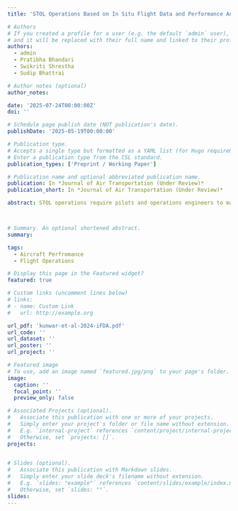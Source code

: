 ```yaml
---
title: 'STOL Operations Based on In Situ Flight Data and Performance Analysis'

# Authors
# If you created a profile for a user (e.g. the default `admin` user), write the username (folder name) here
# and it will be replaced with their full name and linked to their profile.
authors:
  - admin
  - Pratibha Bhandari
  - Swikriti Shrestha
  - Sudip Bhattrai

# Author notes (optional)
author_notes:

date: '2025-07-24T00:00:00Z'
doi: ''

# Schedule page publish date (NOT publication's date).
publishDate: '2025-05-19T00:00:00'

# Publication type.
# Accepts a single type but formatted as a YAML list (for Hugo requirements).
# Enter a publication type from the CSL standard.
publication_types: ['Preprint / Working Paper']

# Publication name and optional abbreviated publication name.
publication: In *Journal of Air Transportation (Under Review)*
publication_short: In *Journal of Air Transportation (Under Review)*

abstract: STOL operations require pilots and operations engineers to make routine flight performance calculations. Instead of relying on manual calculation through manufacturer-specific charts, a quick computational tool that can digitally simulate and model this manual process for ease in performance calculation, route planning, in-flight planning, and decision-making, can offer significant advantages. In this study, a toolbox capable of estimating performance data for all phases of flight was developed utilizing analytical and numerical techniques. The toolbox provides decision aids displayed after cross-validation against the constraints imposed by the airport, aircraft configuration, geographical terrain, and regulations. Initially, a generic mathematical model was formulated for turboprop aircraft. The model was then validated for DHC-6 series 300 aircraft against the performance charts in the aircraft flight manual of the DHC-6, series 300 aircraft, for normal and emergency take-off, and landing phases. The deviations in the calculated performance metrics were found to be within 3%. Flight performance parameters for climb, cruise, and descent phases were validated against the data from the flight scenarios simulated in X-Plane and the manufacturer’s supplementary charts. The current toolbox also enables in situ flight data analysis to provide decision support during flight. The toolbox is also capable of providing decision aid in real-time and complex VFR flying scenarios. This study presents the capabilities offered by such a toolbox and discusses the methods by which the complexities of flying in geographically challenged environments can be mitigated by using in situ flight data analysis and mission planning.



# Summary. An optional shortened abstract.
summary:

tags:
  - Aircraft Perfromance
  - Flight Operations

# Display this page in the Featured widget?
featured: true

# Custom links (uncomment lines below)
# links:
# - name: Custom Link
#   url: http://example.org

url_pdf: 'kunwar-et-al-2024-iFDA.pdf'
url_code: ''
url_dataset: ''
url_poster: ''
url_project: ''

# Featured image
# To use, add an image named `featured.jpg/png` to your page's folder.
image:
  caption: ''
  focal_point: ''
  preview_only: false

# Associated Projects (optional).
#   Associate this publication with one or more of your projects.
#   Simply enter your project's folder or file name without extension.
#   E.g. `internal-project` references `content/project/internal-project/index.md`.
#   Otherwise, set `projects: []`.
projects:
  

# Slides (optional).
#   Associate this publication with Markdown slides.
#   Simply enter your slide deck's filename without extension.
#   E.g. `slides: "example"` references `content/slides/example/index.md`.
#   Otherwise, set `slides: ""`.
slides: 
---
```


